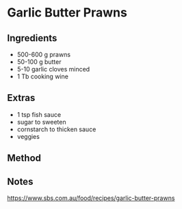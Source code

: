# Garlic Butter Prawns

## Ingredients

* 500-600 g prawns
* 50-100 g butter
* 5-10 garlic cloves minced
* 1 Tb cooking wine

## Extras

* 1 tsp fish sauce
* sugar to sweeten
* cornstarch to thicken sauce
* veggies

## Method


## Notes

https://www.sbs.com.au/food/recipes/garlic-butter-prawns
